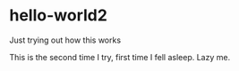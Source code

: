# hello-world2
Just trying out how this works

This is the second time I try, first time I fell asleep.
Lazy me.
